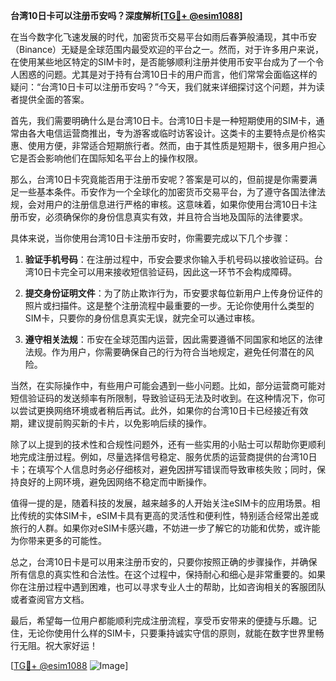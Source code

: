 **台湾10日卡可以注册币安吗？深度解析[[TG💪+ @esim1088](https://t.me/s/esim1088)]**

在当今数字化飞速发展的时代，加密货币交易平台如雨后春笋般涌现，其中币安（Binance）无疑是全球范围内最受欢迎的平台之一。然而，对于许多用户来说，在使用某些地区特定的SIM卡时，是否能够顺利注册并使用币安平台成为了一个令人困惑的问题。尤其是对于持有台湾10日卡的用户而言，他们常常会面临这样的疑问：“台湾10日卡可以注册币安吗？”今天，我们就来详细探讨这个问题，并为读者提供全面的答案。

首先，我们需要明确什么是台湾10日卡。台湾10日卡是一种短期使用的SIM卡，通常由各大电信运营商推出，专为游客或临时访客设计。这类卡的主要特点是价格实惠、使用方便，非常适合短期旅行者。然而，由于其性质是短期卡，很多用户担心它是否会影响他们在国际知名平台上的操作权限。

那么，台湾10日卡究竟能否用于注册币安呢？答案是可以的，但前提是你需要满足一些基本条件。币安作为一个全球化的加密货币交易平台，为了遵守各国法律法规，会对用户的注册信息进行严格的审核。这意味着，如果你使用台湾10日卡注册币安，必须确保你的身份信息真实有效，并且符合当地及国际的法律要求。

具体来说，当你使用台湾10日卡注册币安时，你需要完成以下几个步骤：

1. **验证手机号码**：在注册过程中，币安会要求你输入手机号码以接收验证码。台湾10日卡完全可以用来接收短信验证码，因此这一环节不会构成障碍。
   
2. **提交身份证明文件**：为了防止欺诈行为，币安要求每位新用户上传身份证件的照片或扫描件。这是整个注册流程中最重要的一步。无论你使用什么类型的SIM卡，只要你的身份信息真实无误，就完全可以通过审核。

3. **遵守相关法规**：币安在全球范围内运营，因此需要遵循不同国家和地区的法律法规。作为用户，你需要确保自己的行为符合当地规定，避免任何潜在的风险。

当然，在实际操作中，有些用户可能会遇到一些小问题。比如，部分运营商可能对短信验证码的发送频率有所限制，导致验证码无法及时收到。在这种情况下，你可以尝试更换网络环境或者稍后再试。此外，如果你的台湾10日卡已经接近有效期，建议提前购买新的卡片，以免影响后续的操作。

除了以上提到的技术性和合规性问题外，还有一些实用的小贴士可以帮助你更顺利地完成注册过程。例如，尽量选择信号稳定、服务优质的运营商提供的台湾10日卡；在填写个人信息时务必仔细核对，避免因拼写错误而导致审核失败；同时，保持良好的上网环境，避免因网络不稳定而中断操作。

值得一提的是，随着科技的发展，越来越多的人开始关注eSIM卡的应用场景。相比传统的实体SIM卡，eSIM卡具有更高的灵活性和便利性，特别适合经常出差或旅行的人群。如果你对eSIM卡感兴趣，不妨进一步了解它的功能和优势，或许能为你带来更多的可能性。

总之，台湾10日卡是可以用来注册币安的，只要你按照正确的步骤操作，并确保所有信息的真实性和合法性。在这个过程中，保持耐心和细心是非常重要的。如果你在注册过程中遇到困难，也可以寻求专业人士的帮助，比如咨询相关的客服团队或者查阅官方文档。

最后，希望每一位用户都能顺利完成注册流程，享受币安带来的便捷与乐趣。记住，无论你使用什么样的SIM卡，只要秉持诚实守信的原则，就能在数字世界里畅行无阻。祝大家好运！

[[TG💪+ @esim1088](https://t.me/s/esim1088) ![Image](https://i.postimg.cc/4NQfJmqS/Snipaste-2025-05-13-00-14-12.png)]